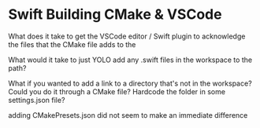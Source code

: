 # Swift Building CMake & VSCode

What does it take to get the VSCode editor / Swift plugin to acknowledge the files that the CMake file adds to the 

What would it take to just YOLO add any .swift files in the workspace to the path?

What if you wanted to add a link to a directory that's not in the workspace? Could you do it through a CMake file? Hardcode the folder in some settings.json file? 

adding CMakePresets.json did not seem to make an immediate difference